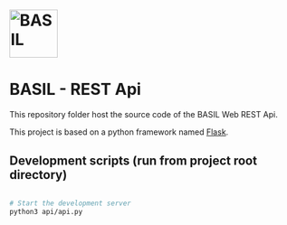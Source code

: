 # <img src="../src/app/bgimages/basil_black.svg" alt= "BASIL" height="85">

# BASIL - REST Api

This repository folder host the source code of the BASIL Web REST Api.

This project is based on a python framework named [Flask](https://flask.palletsprojects.com/en/2.3.x/).

## Development scripts (run from project root directory)
```sh

# Start the development server
python3 api/api.py

```
